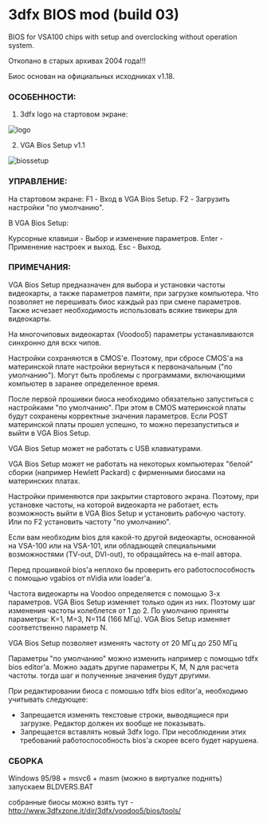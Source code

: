 # 3dfx BIOS mod (build 03)

BIOS for VSA100 chips with setup and overclocking without operation system.

Откопано в старых архивах 2004 года!!!

Биос основан на официальных исходниках v1.18. 

### ОСОБЕННОСТИ: 

1. 3dfx logo на стартовом экране: 

![logo](https://user-images.githubusercontent.com/47675852/53657517-2ff77780-3c78-11e9-9616-047b8a7a2267.GIF)

2. VGA Bios Setup v1.1 

![biossetup](https://user-images.githubusercontent.com/47675852/53657515-2ff77780-3c78-11e9-86a5-261a493a5fb3.gif) 

### УПРАВЛЕНИЕ: 

На стартовом экране: 
F1 - Вход в VGA Bios Setup. 
F2 - Загрузить настройки "по умолчанию". 

В VGA Bios Setup: 

Курсорные клавиши - Выбор и изменение параметров. 
Enter - Применение настроек и выход. 
Esc - Выход. 

### ПРИМЕЧАНИЯ: 

VGA Bios Setup предназначен для выбора и установки частоты видеокарты, а также параметров памяти, при загрузке компьютера. Что позволяет не перешивать биос каждый раз при смене параметров. Также исчезает необходимость использовать всякие твикеры для видеокарты. 

На многочиповых видеокартах (Voodoo5) параметры устанавливаются синхронно для вскх чипов.

Настройки сохраняются в CMOS'е. Поэтому, при сбросе CMOS'а на материнской плате настройки вернуться к первоначальным ("по умолчанию"). Могут быть проблемы с программами, включающими компьютер в заранее определенное время. 

После первой прошивки биоса необходимо обязательно запуститься с настройками "по умолчанию". При этом в CMOS материнской платы будут сохранены корректные значения параметров. Если POST материнской платы прошел успешно, то можно перезапуститься и выйти в VGA Bios Setup. 

VGA Bios Setup может не работать с USB клавиатурами. 

VGA Bios Setup может не работать на некоторых компьютерах "белой" сборки (например Hewlett Packard) с фирменными биосами на материнских платах. 

Настройки применяются при закрытии стартового экрана. Поэтому, при установке частоты, на которой видеокарта не работает, есть возможность выйти в VGA Bios Setup и установить рабочую частоту. Или по F2 установить частоту "по умолчанию". 

Если вам необходим bios для какой-то другой видеокарты, основанной на VSA-100 или на VSA-101, или обладающей специальными возможностями (TV-out, DVI-out), то обращайтесь на e-mail автора. 

Перед прошивкой bios'а неплохо бы проверить его работоспособность с помощью vgabios от nVidia или loader'а. 

Частота видеокарты на Voodoo определяется с помощью 3-х параметров. VGA Bios Setup изменяет только один из них. Поэтому шаг изменения частоты колеблется от 1 до 2. По умолчаню приняты параметры: K=1, M=3, N=114 (166 МГц). VGA Bios Setup изменяет соответственно параметр N. 

VGA Bios Setup позволяет изменять частоту от 20 МГц до 250 МГц 

Параметры "по умолчанию" можно изменить например с помощью tdfx bios editor'а. Можно эадать другие параметры K, M, N для расчета частоты. тогда шаг и полученные значения будут другими. 

При редактировании биоса с помошью tdfx bios editor'а, необходимо учитывать следующее: 
- Запрещается изменять текстовые строки, выводящиеся при загрузке. Редактор должен их вообще не показывать. 
- Запрещается вставлять новый 3dfx logo. 
При несоблюдении этих требований работоспособность bios'а скорее всего будет нарушена. 

### СБОРКА

Windows 95/98 + msvc6 + masm (можно в виртуалке поднять)
запускаем BLDVERS.BAT

собранные биосы можно взять тут - http://www.3dfxzone.it/dir/3dfx/voodoo5/bios/tools/
